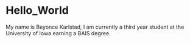 # Hello_World
My name is Beyonce Karlstad, I am currently a third year student at the University of Iowa earning a BAIS degree. 
